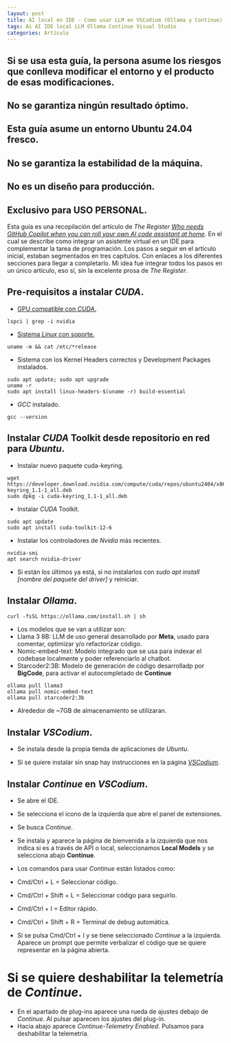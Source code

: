 ```yaml
---
layout: post
title: AI local en IDE - Como usar LLM en VSCodium (Ollama y Continue) en Linux **Ubuntu 24.04**
tags: Ai AI IDE local LLM Ollama Continue Visual Studio
categories: Artículo
---
```


## Si se usa esta guía, la persona asume los riesgos que conlleva modificar el entorno y el producto de esas modificaciones.

## No se garantiza ningún resultado óptimo.

## Esta guía asume un entorno Ubuntu 24.04 fresco.

## No se garantiza la estabilidad de la máquina.

## No es un diseño para producción. 

## Exclusivo para USO PERSONAL.

Esta guía es una recopilación del artículo de *The Register* [*Who needs GitHub Copilot when you can roll your own AI code assistant at home*](https://www.theregister.com/2024/08/18/self_hosted_github_copilot). En el cual se describe como integrar un asistente virtual en un IDE para complementar la tarea de programación.
Los pasos a seguir en el artículo inicial, estaban segmentados en tres capítulos. Con enlaces a los diferentes secciones para llegar a completarlo.
Mi idea fue integrar todos los pasos en un único artículo, eso sí, sin la excelente prosa de *The Register*.

## Pre-requisitos a instalar *CUDA*.

- [GPU compatible con *CUDA*.](https://developer.nvidia.com/cuda-gpus)
```
lspci | grep -i nvidia
```

- [Sistema *Linux* con soporte.](https://docs.nvidia.com/cuda/cuda-installation-guide-linux/#system-requirements)
```
uname -m && cat /etc/*release
```

- Sistema con los Kernel Headers correctos y Development Packages instalados.
```
sudo apt update; sudo apt upgrade
uname -r
sudo apt install linux-headers-$(uname -r) build-essential
```

- *GCC* instalado.
```
gcc --version
```

## Instalar *CUDA* Toolkit desde repositorio en red para *Ubuntu*.

- Instalar nuevo paquete cuda-keyring.
```
wget https://developer.download.nvidia.com/compute/cuda/repos/ubuntu2404/x86_64/cuda-keyring_1.1-1_all.deb
sudo dpkg -i cuda-keyring_1.1-1_all.deb
```
- Instalar *CUDA* Toolkit.
```
sudo apt update
sudo apt install cuda-toolkit-12-6
```

- Instalar los controladores de *Nvidia* más recientes.
```
nvidia-smi
apt search nvidia-driver
```

- Si están los últimos ya está, si no instalarlos con *sudo apt install [nombre del paquete del driver]* y reiniciar.


## Instalar *Ollama*.

```
curl -fsSL https://ollama.com/install.sh | sh
```
- Los modelos que se van a utilizar son:
- Llama 3 8B: LLM de uso general desarrollado por **Meta**, usado para comentar, optimizar y/o refactorizar código.
- Nomic-embed-text: Modelo integrado que se usa para indexar el codebase localmente y poder referenciarlo al chatbot.
- Starcoder2:3B: Modelo de generación de código desarrolladp por **BigCode**, para activar el autocompletado de **Continue**
```
ollama pull llama3
ollama pull nomic-embed-text
ollama pull starcoder2:3b
```
- Alrededor de ~7GB de almacenamiento se utilizaran.

## Instalar *VSCodium*.

- Se instala desde la propia tienda de aplicaciones de *Ubuntu*.

- Si se quiere instalar sin snap hay instrucciones en la página [*VSCodium*](https://vscodium.com/).

## Instalar *Continue* en *VSCodium*.

- Se abre el IDE.
- Se selecciona el icono de la izquierda que abre el panel de extensiones.
- Se busca *Continue*.
- Se instala y aparece la página de bienvenida a la izquierda que nos indica si es a través de API o local, seleccionamos **Local Models** y se selecciona abajo **Continue**.

- Los comandos para usar *Continue* están listados como:
- Cmd/Ctrl + L = Seleccionar código.
- Cmd/Ctrl + Shift + L = Seleccionar código para seguirlo.
- Cmd/Ctrl + I = Editor rápido.
- Cmd/Ctrl + Shift + R = Terminal de debug automática.

- Si se pulsa Cmd/Ctrl + I y se tiene seleccionado *Continue* a la izquierda. Aparece un prompt que permite verbalizar el código que se quiere representar en la página abierta.

# Si se quiere deshabilitar la telemetría de *Continue*.
- En el apartado de plug-ins aparece una rueda de ajustes debajo de *Continue*. Al pulsar aparecen los ajustes del plug-in.
- Hacia abajo aparece *Continue-Telemetry Enabled*. Pulsamos para deshabilitar la telemetría.
